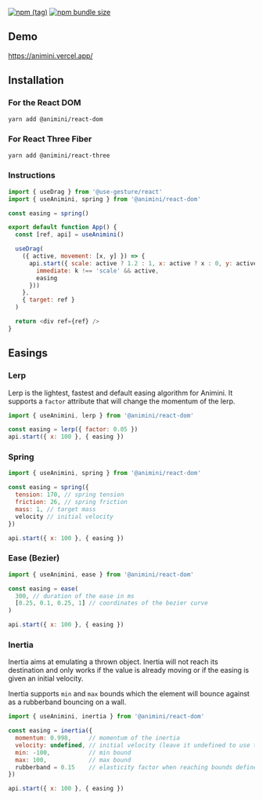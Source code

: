 [![npm (tag)](https://img.shields.io/npm/v/@animini/dom?style=flat&colorA=000000&colorB=000000)](https://www.npmjs.com/package/@animini/dom) [![npm bundle size](https://img.shields.io/bundlephobia/minzip/@animini/dom?style=flat&colorA=000000&colorB=000000&label=gzipped)](https://bundlephobia.com/result?p=@animini/dom)

## Demo

https://animini.vercel.app/

## Installation

### For the React DOM

```bash
yarn add @animini/react-dom
```

### For React Three Fiber

```bash
yarn add @animini/react-three
```

### Instructions

```js
import { useDrag } from '@use-gesture/react'
import { useAnimini, spring } from '@animini/react-dom'

const easing = spring()

export default function App() {
  const [ref, api] = useAnimini()

  useDrag(
    ({ active, movement: [x, y] }) => {
      api.start({ scale: active ? 1.2 : 1, x: active ? x : 0, y: active ? y : 0 }, (k) => ({
        immediate: k !== 'scale' && active,
        easing
      }))
    },
    { target: ref }
  )

  return <div ref={ref} />
}
```

## Easings

### Lerp

Lerp is the lightest, fastest and default easing algorithm for Animini. It supports a `factor` attribute that will change the momentum of the lerp.

```js
import { useAnimini, lerp } from '@animini/react-dom'

const easing = lerp({ factor: 0.05 })
api.start({ x: 100 }, { easing })
```

### Spring

```js
import { useAnimini, spring } from '@animini/react-dom'

const easing = spring({
  tension: 170, // spring tension
  friction: 26, // spring friction
  mass: 1, // target mass
  velocity // initial velocity
})

api.start({ x: 100 }, { easing })
```

### Ease (Bezier)

```js
import { useAnimini, ease } from '@animini/react-dom'

const easing = ease(
  300, // duration of the ease in ms
  [0.25, 0.1, 0.25, 1] // coordinates of the bezier curve
)

api.start({ x: 100 }, { easing })
```

### Inertia

Inertia aims at emulating a thrown object. Inertia will not reach its destination and only works if the value is already moving or if the easing is given an initial velocity.

Inertia supports `min` and `max` bounds which the element will bounce against as a rubberband bouncing on a wall.

```js
import { useAnimini, inertia } from '@animini/react-dom'

const easing = inertia({
  momentum: 0.998,     // momentum of the inertia
  velocity: undefined, // initial velocity (leave it undefined to use the current velocity of the value)
  min: -100,           // min bound
  max: 100,            // max bound
  rubberband = 0.15    // elasticity factor when reaching bounds defined by min / max
})

api.start({ x: 100 }, { easing })
```
